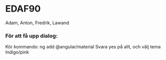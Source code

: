 # EDAF90

Adam,
Anton,
Fredrik,
Lawand

### För att få upp dialog:

Kör kommando:
ng add @angular/material
Svara yes på allt,
och välj tema Indigo/pink
